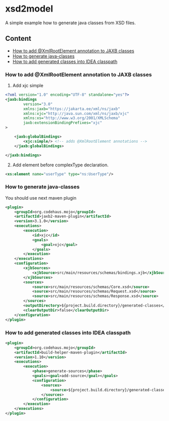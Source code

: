 # xsd2model
A simple example how to generate java classes from XSD files.

## Content
- [How to add @XmlRootElement annotation to JAXB classes](#How-to-add-XmlRootElement-annotation-to-JAXB-classes)
- [How to generate java-classes](#How-to-generate-java-classes)
- [How to add generated classes into IDEA classpath](#How-to-add-generated-classes-into-IDEA-classpath)

### How to add @XmlRootElement annotation to JAXB classes

1) Add xjc simple
```xml
<?xml version="1.0" encoding="UTF-8" standalone="yes"?>
<jaxb:bindings
        version="3.0"
        xmlns:jaxb="https://jakarta.ee/xml/ns/jaxb"
        xmlns:xjc="http://java.sun.com/xml/ns/jaxb/xjc"
        xmlns:xs="http://www.w3.org/2001/XMLSchema"
        jaxb:extensionBindingPrefixes="xjc"
>

    <jaxb:globalBindings>
        <xjc:simple/> <!-- adds @XmlRootElement annotations -->
    </jaxb:globalBindings>

</jaxb:bindings>
```

2) Add element before complexType declaration.
```xml
<xs:element name="userType" type="ns:UserType"/>
```

### How to generate java-classes

You should use next maven plugin
```xml
<plugin>
    <groupId>org.codehaus.mojo</groupId>
    <artifactId>jaxb2-maven-plugin</artifactId>
    <version>3.1.0</version>
    <executions>
        <execution>
            <id>xjc</id>
            <goals>
                <goal>xjc</goal>
            </goals>
        </execution>
    </executions>
    <configuration>
        <xjbSources>
            <xjbSource>src/main/resources/schemas/bindings.xjb</xjbSource>
        </xjbSources>
        <sources>
            <source>src/main/resources/schemas/Core.xsd</source>
            <source>src/main/resources/schemas/Request.xsd</source>
            <source>src/main/resources/schemas/Response.xsd</source>
        </sources>
        <outputDirectory>${project.build.directory}/generated-classes</outputDirectory>
        <clearOutputDir>false</clearOutputDir>
    </configuration>
</plugin>
```

### How to add generated classes into IDEA classpath

```xml
<plugin>
    <groupId>org.codehaus.mojo</groupId>
    <artifactId>build-helper-maven-plugin</artifactId>
    <version>1.10</version>
    <executions>
        <execution>
            <phase>generate-sources</phase>
            <goals><goal>add-source</goal></goals>
            <configuration>
                <sources>
                    <source>${project.build.directory}/generated-classes</source>
                </sources>
            </configuration>
        </execution>
    </executions>
</plugin>
```

